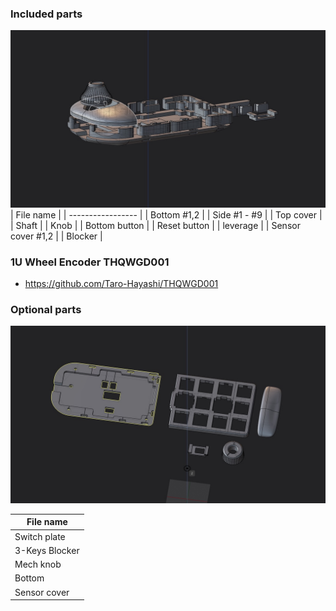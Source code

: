 ### Included parts
![](../img/included.jpg)
| File name         |
| ----------------- |
| Bottom #1,2       |
| Side #1 - #9      |
| Top cover         |
| Shaft             |
| Knob              |
| Bottom button     |
| Reset button      |
| leverage          |
| Sensor cover #1,2 |
| Blocker           |

### 1U Wheel Encoder THQWGD001
- https://github.com/Taro-Hayashi/THQWGD001

### Optional parts
![](../img/optional.jpg)

| File name      |
| -------------- |
| Switch plate   |
| 3-Keys Blocker |
| Mech knob      |
| Bottom            |
| Sensor cover      |
